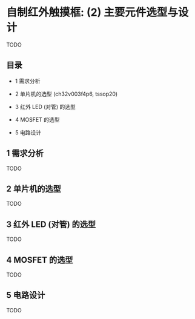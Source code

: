 # 自制红外触摸框: (2) 主要元件选型与设计

TODO


## 目录

+ 1 需求分析

+ 2 单片机的选型 (ch32v003f4p6, tssop20)

+ 3 红外 LED (对管) 的选型

+ 4 MOSFET 的选型

+ 5 电路设计


## 1 需求分析

TODO


## 2 单片机的选型

TODO


## 3 红外 LED (对管) 的选型

TODO


## 4 MOSFET 的选型

TODO


## 5 电路设计

TODO

